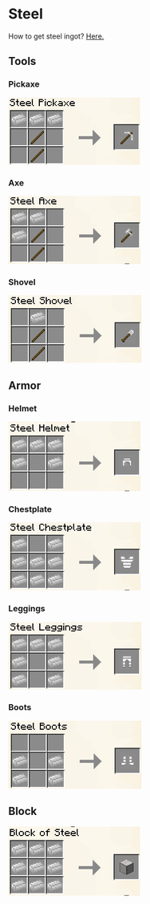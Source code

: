 # Steel

How to get steel ingot? [Here.](how-to-get-them.md)

## Tools

### Pickaxe

![](<../../../.gitbook/assets/image (40).png>)

### Axe

![](<../../../.gitbook/assets/image (4).png>)

### Shovel

![](<../../../.gitbook/assets/image (84).png>)



## Armor

### Helmet

![](<../../../.gitbook/assets/image (173).png>)

### Chestplate

![](<../../../.gitbook/assets/image (25).png>)

### Leggings

![](<../../../.gitbook/assets/image (92) (1) (1) (1).png>)

### Boots

![](<../../../.gitbook/assets/image (63).png>)



## Block

![](<../../../.gitbook/assets/image (88) (1) (1) (1).png>)
